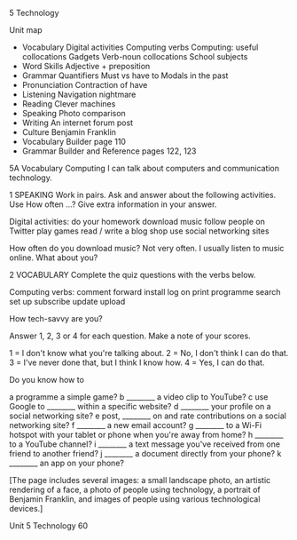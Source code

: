 5 Technology

Unit map
- Vocabulary
  Digital activities
  Computing verbs
  Computing: useful collocations
  Gadgets
  Verb-noun collocations
  School subjects
- Word Skills
  Adjective + preposition
- Grammar
  Quantifiers
  Must vs have to
  Modals in the past
- Pronunciation Contraction of have
- Listening
  Navigation nightmare
- Reading Clever machines
- Speaking Photo comparison
- Writing An internet forum post
- Culture Benjamin Franklin
- Vocabulary Builder page 110
- Grammar Builder and Reference pages 122, 123

5A Vocabulary
Computing
I can talk about computers and communication technology.

1 SPEAKING Work in pairs. Ask and answer about the following activities. Use How often ...? Give extra information in your answer.

Digital activities: do your homework download music follow people on Twitter play games read / write a blog shop use social networking sites

How often do you download music?
Not very often. I usually listen to music online. What about you?

2 VOCABULARY Complete the quiz questions with the verbs below.

Computing verbs: comment forward install log on print programme search set up subscribe update upload

How tech-savvy are you?

Answer 1, 2, 3 or 4 for each question. Make a note of your scores.

1 = I don't know what you're talking about.
2 = No, I don't think I can do that.
3 = I've never done that, but I think I know how.
4 = Yes, I can do that.

Do you know how to

a programme a simple game?
b ________ a video clip to YouTube?
c use Google to ________ within a specific website?
d ________ your profile on a social networking site?
e post, ________ on and rate contributions on a social networking site?
f ________ a new email account?
g ________ to a Wi-Fi hotspot with your tablet or phone when you're away from home?
h ________ to a YouTube channel?
i ________ a text message you've received from one friend to another friend?
j ________ a document directly from your phone?
k ________ an app on your phone?

[The page includes several images: a small landscape photo, an artistic rendering of a face, a photo of people using technology, a portrait of Benjamin Franklin, and images of people using various technological devices.]

Unit 5 Technology 60